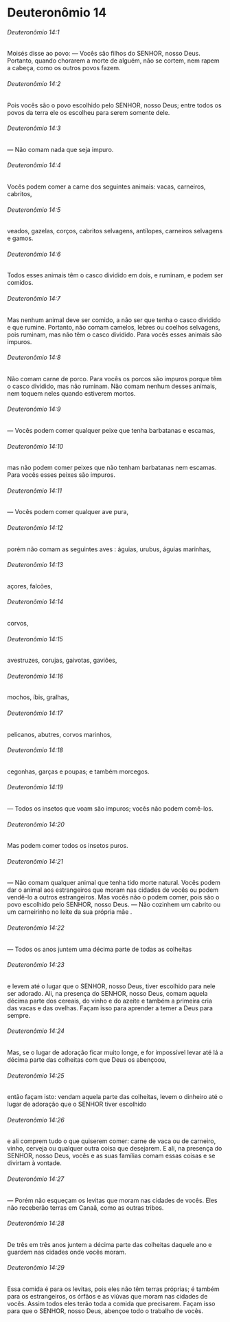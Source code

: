 # Deuteronômio 14

###### Deuteronômio 14:1

Moisés disse ao povo: — Vocês são filhos do SENHOR, nosso Deus. Portanto, quando chorarem a morte de alguém, não se cortem, nem rapem a cabeça, como os outros povos fazem.

###### Deuteronômio 14:2

Pois vocês são o povo escolhido pelo SENHOR, nosso Deus; entre todos os povos da terra ele os escolheu para serem somente dele.

###### Deuteronômio 14:3

— Não comam nada que seja impuro.

###### Deuteronômio 14:4

Vocês podem comer a carne dos seguintes animais: vacas, carneiros, cabritos,

###### Deuteronômio 14:5

veados, gazelas, corços, cabritos selvagens, antílopes, carneiros selvagens e gamos.

###### Deuteronômio 14:6

Todos esses animais têm o casco dividido em dois, e ruminam, e podem ser comidos.

###### Deuteronômio 14:7

Mas nenhum animal deve ser comido, a não ser que tenha o casco dividido e que rumine. Portanto, não comam camelos, lebres ou coelhos selvagens, pois ruminam, mas não têm o casco dividido. Para vocês esses animais são impuros.

###### Deuteronômio 14:8

Não comam carne de porco. Para vocês os porcos são impuros porque têm o casco dividido, mas não ruminam. Não comam nenhum desses animais, nem toquem neles quando estiverem mortos.

###### Deuteronômio 14:9

— Vocês podem comer qualquer peixe que tenha barbatanas e escamas,

###### Deuteronômio 14:10

mas não podem comer peixes que não tenham barbatanas nem escamas. Para vocês esses peixes são impuros.

###### Deuteronômio 14:11

— Vocês podem comer qualquer ave pura,

###### Deuteronômio 14:12

porém não comam as seguintes aves : águias, urubus, águias marinhas,

###### Deuteronômio 14:13

açores, falcões,

###### Deuteronômio 14:14

corvos,

###### Deuteronômio 14:15

avestruzes, corujas, gaivotas, gaviões,

###### Deuteronômio 14:16

mochos, íbis, gralhas,

###### Deuteronômio 14:17

pelicanos, abutres, corvos marinhos,

###### Deuteronômio 14:18

cegonhas, garças e poupas; e também morcegos.

###### Deuteronômio 14:19

— Todos os insetos que voam são impuros; vocês não podem comê-los.

###### Deuteronômio 14:20

Mas podem comer todos os insetos puros.

###### Deuteronômio 14:21

— Não comam qualquer animal que tenha tido morte natural. Vocês podem dar o animal aos estrangeiros que moram nas cidades de vocês ou podem vendê-lo a outros estrangeiros. Mas vocês não o podem comer, pois são o povo escolhido pelo SENHOR, nosso Deus. — Não cozinhem um cabrito ou um carneirinho no leite da sua própria mãe .

###### Deuteronômio 14:22

— Todos os anos juntem uma décima parte de todas as colheitas

###### Deuteronômio 14:23

e levem até o lugar que o SENHOR, nosso Deus, tiver escolhido para nele ser adorado. Ali, na presença do SENHOR, nosso Deus, comam aquela décima parte dos cereais, do vinho e do azeite e também a primeira cria das vacas e das ovelhas. Façam isso para aprender a temer a Deus para sempre.

###### Deuteronômio 14:24

Mas, se o lugar de adoração ficar muito longe, e for impossível levar até lá a décima parte das colheitas com que Deus os abençoou,

###### Deuteronômio 14:25

então façam isto: vendam aquela parte das colheitas, levem o dinheiro até o lugar de adoração que o SENHOR tiver escolhido

###### Deuteronômio 14:26

e ali comprem tudo o que quiserem comer: carne de vaca ou de carneiro, vinho, cerveja ou qualquer outra coisa que desejarem. E ali, na presença do SENHOR, nosso Deus, vocês e as suas famílias comam essas coisas e se divirtam à vontade.

###### Deuteronômio 14:27

— Porém não esqueçam os levitas que moram nas cidades de vocês. Eles não receberão terras em Canaã, como as outras tribos.

###### Deuteronômio 14:28

De três em três anos juntem a décima parte das colheitas daquele ano e guardem nas cidades onde vocês moram.

###### Deuteronômio 14:29

Essa comida é para os levitas, pois eles não têm terras próprias; é também para os estrangeiros, os órfãos e as viúvas que moram nas cidades de vocês. Assim todos eles terão toda a comida que precisarem. Façam isso para que o SENHOR, nosso Deus, abençoe todo o trabalho de vocês.

